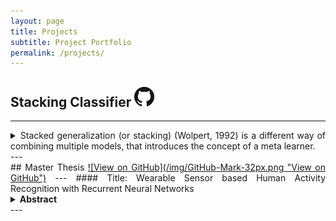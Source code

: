 ```yaml
---
layout: page
title: Projects
subtitle: Project Portfolio
permalink: /projects/
---
```

<style>
body {
text-align: justify}
</style>

## Stacking Classifier <a href="https://github.com/stgrmks/StackingClassifier" class="btn">![View on GitHub](/img/GitHub-Mark-32px.png "View on GitHub")</a>
---
<details>
<summary>Stacked generalization (or stacking) (Wolpert, 1992) is a different way of combining multiple models, that introduces the concept of a meta learner.</summary>
Although an attractive idea, it is less widely used than bagging and boosting. Unlike bagging and boosting, stacking may be (and normally is) used to combine models of different types. The procedure is as follows:<br><br>
<ol>
<li>Split the training set into disjoint N sets.</li>
<li>Train base learner on N-1 sets and predict on the left out set.</li>
<li>Repeat until all sets were left out once.</li>
<li>Either take average of all predictions or simply feed all predictions from 3) as input for another layer of base learners.</li>
<li>Repeat procedure for arbitrary levels.</li>
</ol>
</details>
---
<br>
## Master Thesis <a href="https://github.com/stgrmks/Master-thesis" class="btn">![View on GitHub](/img/GitHub-Mark-32px.png "View on GitHub")</a>
---
#### Title: Wearable Sensor based Human Activity Recognition with Recurrent Neural Networks
<details>
<summary><b>Abstract</b></summary>
This work is concerned with human activity recognition (HAR) based on signals recorded with wearable sensors. Traditional HAR approaches often require domain specific knowledge to generate handcrafted features, a feature selection strategy to identify the most informative ones and a supervised learning algorithm to solve the task. This thesis evaluates the practicability of recurrent neural networks (RNNs) for the HAR problem. RNN based models are well suited in theory, since they extract informative features from raw sensor data automatically, can be trained in a supervised fashion and are tailored to model temporal dynamics. The investigated architectures are based on long short-term memory (LSTM) and gated recurrent unit (GRU) networks, hybrid networks with convoluonal and recurrent layers and residual networks (ResNets) applied on recurrent layers. The performance of the networks is evaluated on three public and one private dataset, covering a diverse selection of activities and subjects. All datasets were subject to a train, validation and test split and a leave-one-subject-out-cross-validation (LOSOCV) evalution procedure. In order to have a valid comparison with the tradi onal HAR approach, a random forest (RF) classifier was trained on time and frequency domain features. Furthermore, a grid search was carried out for all models, based on a validation set, to find the best hyperparameters. Results show that the proposed networks outperform the traditional approach in both evaluation procedures on three out of four datasets and are competitive in the remaining one. This suggests that the time extensive process of generating handcrafted features based on domain specific knowledge can be avoided by relying on RNNs. However, any neural network (NN) based model requires careful hyperparameter op mization, which in turn is a very time consuming process with an uncertain prospect of success.
</details>
---
<br>
